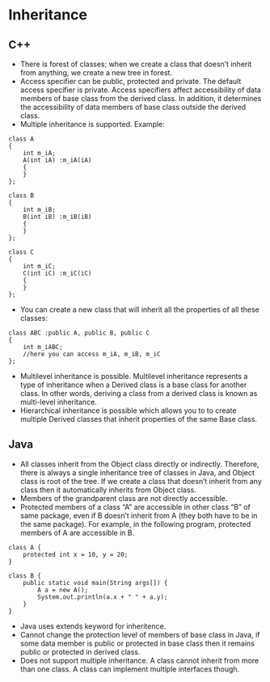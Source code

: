 # Inheritance
## C++
* There is forest of classes; when we create a class that doesn’t inherit from anything, we create a new tree in forest.
* Access specifier can be public, protected and private. The default access specifier is private. Access specifiers affect accessibility of data members of base class from the derived class. In addition, it determines the accessibility of data members of base class outside the derived class.
* Multiple inheritance is supported. Example:
~~~~
class A
{
	int m_iA;
	A(int iA) :m_iA(iA)
	{
	}
};

class B
{
	int m_iB;
	B(int iB) :m_iB(iB)
	{
	}
};

class C
{
	int m_iC;
	C(int iC) :m_iC(iC)
	{
	}
};
~~~~
* You can create a new class that will inherit all the properties of all these classes:
~~~~
class ABC :public A, public B, public C
{
	int m_iABC;
	//here you can access m_iA, m_iB, m_iC 
};
~~~~
* Multilevel inheritance is possible. Multilevel inheritance represents a type of inheritance when a Derived class is a base class for another class. In other words, deriving a class from a derived class is known as multi-level inheritance. 
* Hierarchical inheritance is possible which allows you to to create multiple Derived classes that inherit properties of the same Base class.
## Java
* All classes inherit from the Object class directly or indirectly. Therefore, there is always a single inheritance tree of classes in Java, and Object class is root of the tree. If we create a class that doesn’t inherit from any class then it automatically inherits from Object class.
* Members of the grandparent class are not directly accessible.
* Protected members of a class “A” are accessible in other class “B” of same package, even if B doesn’t inherit from A (they both have to be in the same package). For example, in the following program, protected members of A are accessible in B.
~~~~
class A {
    protected int x = 10, y = 20;
}
  
class B {
    public static void main(String args[]) {
        A a = new A();
        System.out.println(a.x + " " + a.y);
    }
}
~~~~
* Java uses extends keyword for inheritence.
* Cannot change the protection level of members of base class in Java, if some data member is public or protected in base class then it remains public or protected in derived class.
* Does not support multiple inheritance. A class cannot inherit from more than one class. A class can implement multiple interfaces though.
